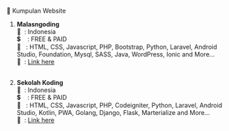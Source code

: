 :notebook: Kumpulan Website

1. <b>Malasngoding</b> <br/>
   :speech_balloon: &nbsp;: Indonesia<br/>
   :heavy_dollar_sign: &nbsp; &nbsp;: FREE & PAID<br/>
   :page_facing_up: &nbsp;&nbsp;: HTML, CSS, Javascript, PHP, Bootstrap, Python, Laravel, Android Studio, Foundation, Mysql, SASS, Java, WordPress, Ionic and More...<br/>
   :link: &nbsp;: <a href="https://www.malasngoding.com/" target="_blank">Link here</a><br/><br/>

2. <b>Sekolah Koding</b> <br/>
   :speech_balloon: &nbsp;: Indonesia<br/>
   :heavy_dollar_sign: &nbsp; &nbsp;: FREE & PAID<br/>
   :page_facing_up: &nbsp;&nbsp;: HTML, CSS, Javascript, PHP, Codeigniter, Python, Laravel, Android Studio, Kotlin, PWA, Golang, Django, Flask, Marterialize and More...<br/>
   :link: &nbsp;: <a href="https://www.malasngoding.com/" target="_blank">Link here</a><br/><br/>
